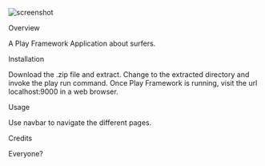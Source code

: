 ![screenshot](https://raw.github.com/eduardgamiao/surferpedia-wod/master/doc/surferpedia_example.png)

Overview

A Play Framework Application about surfers.

Installation

Download the .zip file and extract. Change to the extracted directory and invoke the play run command. Once Play 
Framework is running, visit the url localhost:9000 in a web browser.

Usage

Use navbar to navigate the different pages.

Credits

Everyone?
